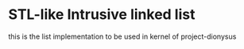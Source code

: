 # STL-like Intrusive linked list

this is the list implementation to be used in kernel of project-dionysus